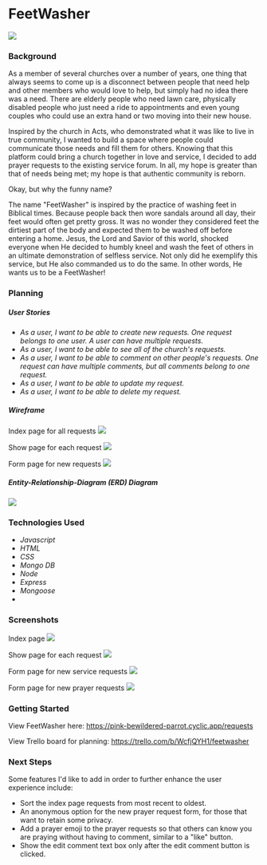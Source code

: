 <h1>FeetWasher</h1>

<img src="https://i.imgur.com/N2rnKTk.png">

<h3>Background</h3>
As a member of several churches over a number of years, one thing that always seems to come up is a disconnect between people that need help and other members who would love to help, but simply had no idea there was a need. There are elderly people who need lawn care, physically disabled people who just need a ride to appointments and even young couples who could use an extra hand or two moving into their new house.

Inspired by the church in Acts, who demonstrated what it was like to live in true community, I wanted to build a space where people could communicate those needs and fill them for others. Knowing that this platform could bring a church together in love and service, I decided to add prayer requests to the existing service forum. In all, my hope is greater than that of needs being met; my hope is that authentic community is reborn.

Okay, but why the funny name?

The name "FeetWasher" is inspired by the practice of washing feet in Biblical times. Because people back then wore sandals around all day, their feet would often get pretty gross. It was no wonder they considered feet the dirtiest part of the body and expected them to be washed off before entering a home. Jesus, the Lord and Savior of this world, shocked everyone when He decided to humbly kneel and wash the feet of others in an ultimate demonstration of selfless service. Not only did he exemplify this service, but He also commanded us to do the same. In other words, He wants us to be a FeetWasher!


<h3>Planning</h3>

<h5>User Stories</h5>
<ul>
    <li><em>As a user, I want to be able to create new requests. One request belongs to one user. A user can have multiple requests.</em></li>
    <li><em>As a user, I want to be able to see all of the church's requests.</em></li>
    <li><em>As a user, I want to be able to comment on other people's requests. One request can have multiple comments, but all comments belong to one request.</em></li>
    <li><em>As a user, I want to be able to update my request.</em></li>
    <li><em>As a user, I want to be able to delete my request.</em></li>
</ul>

<h5>Wireframe</h5>

Index page for all requests
<img src="https://i.imgur.com/uo4dWuA.png">

Show page for each request
<img src="https://i.imgur.com/w14qzmO.png">

Form page for new requests
<img src="https://i.imgur.com/WK1jNkc.png">


<h5>Entity-Relationship-Diagram (ERD) Diagram</h5>
<img src="https://i.imgur.com/VAA6rwK.png">


<h3>Technologies Used</h3>
<ul>
    <li><em>Javascript</em></li>
    <li><em>HTML</em></li>
    <li><em>CSS</em></li>
    <li><em>Mongo DB</em></li>
    <li><em>Node</em></li>
    <li><em>Express</em></li>
    <li><em>Mongoose</em></li>
    <li><em></em></li>
</ul>


<h3>Screenshots</h3>

Index page
<img src="https://i.imgur.com/OhGRTOS.png">

Show page for each request
<img src="https://i.imgur.com/3tPp58j.png">

Form page for new service requests
<img src="https://i.imgur.com/lKJG72i.png">

Form page for new prayer requests
<img src="https://i.imgur.com/zqZanzf.png">


<h3>Getting Started</h3>

View FeetWasher here: https://pink-bewildered-parrot.cyclic.app/requests

View Trello board for planning: https://trello.com/b/WcfjQYH1/feetwasher


<h3>Next Steps</h3>

Some features I'd like to add in order to further enhance the user experience include:
<ul>
    <li>Sort the index page requests from most recent to oldest.</li>
    <li>An anonymous option for the new prayer request form, for those that want to retain some privacy.</li>
    <li>Add a prayer emoji to the prayer requests so that others can know you are praying without having to comment, similar to a "like" button.</li>
    <li>Show the edit comment text box only after the edit comment button is clicked.</li>
</ul>